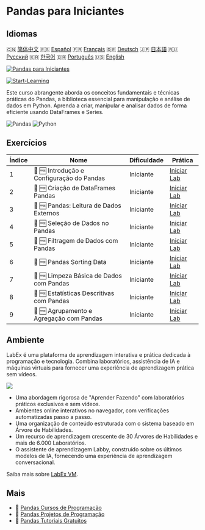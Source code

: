 # Pandas para Iniciantes

## Idiomas

🇨🇳 [简体中文](README_zh.md) 🇪🇸 [Español](README_es.md) 🇫🇷 [Français](README_fr.md) 🇩🇪 [Deutsch](README_de.md) 🇯🇵 [日本語](README_ja.md) 🇷🇺 [Русский](README_ru.md) 🇰🇷 [한국어](README_ko.md) 🇧🇷 [Português](README_pt.md) 🇺🇸 [English](README.md) 

[![Pandas para Iniciantes](https://cover-creator.labex.io/pandas-for-beginners.png?lang=pt)](https://labex.io/pt/courses/pandas-for-beginners)

[![Start-Learning](https://img.shields.io/badge/Start-Learning-whitesmoke?style=for-the-badge)](https://labex.io/pt/courses/pandas-for-beginners)

Este curso abrangente aborda os conceitos fundamentais e técnicas práticas do Pandas, a biblioteca essencial para manipulação e análise de dados em Python. Aprenda a criar, manipular e analisar dados de forma eficiente usando DataFrames e Series.

![Pandas](https://img.shields.io/badge/Pandas-whitesmoke?style=for-the-badge&logo=pandas)
![Python](https://img.shields.io/badge/Python-whitesmoke?style=for-the-badge&logo=python)


## Exercícios

|   Índice | Nome                                      | Dificuldade   | Prática                                                                                                               |
|----------|-------------------------------------------|---------------|-----------------------------------------------------------------------------------------------------------------------|
|        1 | 📖 🆓 Introdução e Configuração do Pandas | Iniciante     | <a target='_blank' href='https://labex.io/pt/tutorials/pandas-pandas-introduction-and-setup-596395'>Iniciar Lab</a>   |
|        2 | 📖 🆓 Criação de DataFrames Pandas        | Iniciante     | <a target='_blank' href='https://labex.io/pt/tutorials/pandas-pandas-creating-dataframes-596391'>Iniciar Lab</a>      |
|        3 | 📖 🆓 Pandas: Leitura de Dados Externos   | Iniciante     | <a target='_blank' href='https://labex.io/pt/tutorials/pandas-pandas-reading-external-data-596396'>Iniciar Lab</a>    |
|        4 | 📖 🆓 Seleção de Dados no Pandas          | Iniciante     | <a target='_blank' href='https://labex.io/pt/tutorials/pandas-pandas-selecting-data-596397'>Iniciar Lab</a>           |
|        5 | 📖 🆓 Filtragem de Dados com Pandas       | Iniciante     | <a target='_blank' href='https://labex.io/pt/tutorials/pandas-pandas-filtering-data-596393'>Iniciar Lab</a>           |
|        6 | 📖 🆓 Pandas Sorting Data                 | Iniciante     | <a target='_blank' href='https://labex.io/pt/tutorials/pandas-pandas-sorting-data-596398'>Iniciar Lab</a>             |
|        7 | 📖 🆓 Limpeza Básica de Dados com Pandas  | Iniciante     | <a target='_blank' href='https://labex.io/pt/tutorials/pandas-pandas-basic-data-cleaning-596390'>Iniciar Lab</a>      |
|        8 | 📖 🆓 Estatísticas Descritivas com Pandas | Iniciante     | <a target='_blank' href='https://labex.io/pt/tutorials/pandas-pandas-descriptive-statistics-596392'>Iniciar Lab</a>   |
|        9 | 📖 🆓 Agrupamento e Agregação com Pandas  | Iniciante     | <a target='_blank' href='https://labex.io/pt/tutorials/pandas-pandas-grouping-and-aggregating-596394'>Iniciar Lab</a> |

## Ambiente

LabEx é uma plataforma de aprendizagem interativa e prática dedicada à programação e tecnologia. Combina laboratórios, assistência de IA e máquinas virtuais para fornecer uma experiência de aprendizagem prática sem vídeos.

![](https://tutorial-screenshot.getvm.io/images/vm-1725247253.png)

- Uma abordagem rigorosa de "Aprender Fazendo" com laboratórios práticos exclusivos e sem vídeos.
- Ambientes online interativos no navegador, com verificações automatizadas passo a passo.
- Uma organização de conteúdo estruturada com o sistema baseado em Árvore de Habilidades.
- Um recurso de aprendizagem crescente de 30 Árvores de Habilidades e mais de 6.000 Laboratórios.
- O assistente de aprendizagem Labby, construído sobre os últimos modelos de IA, fornecendo uma experiência de aprendizagem conversacional.

Saiba mais sobre [LabEx VM](https://support.labex.io/using-labex/virtual-machine).

## Mais

- 🔗 [Pandas Cursos de Programação](https://github.com/labex-labs/awesome-programming-courses)
- 🔗 [Pandas Projetos de Programação](https://github.com/labex-labs/awesome-programming-projects)
- 🔗 [Pandas Tutoriais Gratuitos](https://github.com/labex-labs/pandas-free-tutorials)

